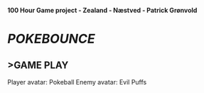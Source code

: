 **100 Hour Game project - Zealand - Næstved - Patrick Grønvold**


# *POKEBOUNCE*



## >GAME PLAY





Player avatar: Pokeball
Enemy avatar: Evil Puffs



